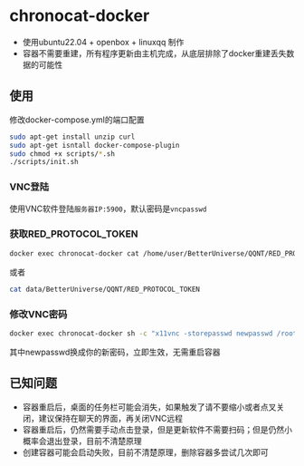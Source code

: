# chronocat-docker

- 使用ubuntu22.04 + openbox + linuxqq 制作
- 容器不需要重建，所有程序更新由主机完成，从底层排除了docker重建丢失数据的可能性

## 使用

修改docker-compose.yml的端口配置

```bash
sudo apt-get install unzip curl
sudo apt-get isntall docker-compose-plugin
sudo chmod +x scripts/*.sh
./scripts/init.sh
```

### VNC登陆

使用VNC软件登陆`服务器IP:5900`，默认密码是`vncpasswd`

### 获取RED_PROTOCOL_TOKEN

```bash
docker exec chronocat-docker cat /home/user/BetterUniverse/QQNT/RED_PROTOCOL_TOKEN
```
或者
```bash
cat data/BetterUniverse/QQNT/RED_PROTOCOL_TOKEN
```

### 修改VNC密码

```bash
docker exec chronocat-docker sh -c "x11vnc -storepasswd newpasswd /root/.vnc/passwd"
```

其中newpasswd换成你的新密码，立即生效，无需重启容器

## 已知问题

- 容器重启后，桌面的任务栏可能会消失，如果触发了请不要缩小或者点叉关闭，建议保持在聊天的界面，再关闭VNC远程
- 容器重启后，仍然需要手动点击登录，但是更新软件不需要扫码；但是仍然小概率会退出登录，目前不清楚原理
- 创建容器可能会启动失败，目前不清楚原理，删除容器多尝试几次即可


